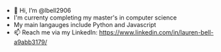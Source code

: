 - 👋 Hi, I’m @lbell2906
- I'm currenty completing my master's in computer science 
- My main langauges include Python and Javascript 
- 📫 Reach me via my LinkedIn: https://www.linkedin.com/in/lauren-bell-a9abb3179/

<!---
lbell2906/lbell2906 is a ✨ special ✨ repository because its `README.md` (this file) appears on your GitHub profile.
You can click the Preview link to take a look at your changes.
--->
